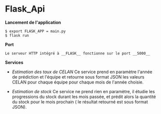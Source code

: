 # Flask_Api

**Lancement de l'application**

    $ export FLASK_APP = main.py
    $ flask run

**Port**

    Le serveur HTTP intégré à __FLASK__ fonctionne sur le port __5000__
   
   
__Services__
  * *Estimation des taux de CELAN*
    Ce service prend en paramètre l'année de prédiction et l'équipe et retourne sous format JSON les valeurs CELAN pour chaque équipe pour chaque mois de l'année choisie.
  
  
  *  *Estimation de stock*
        Ce service ne prend rien en paramètre, il étudie les progressions du stock durant les mois passée, et prédit alors la quantité du stock pour le mois prochain ( le résultat retourné est sous format JSON).
